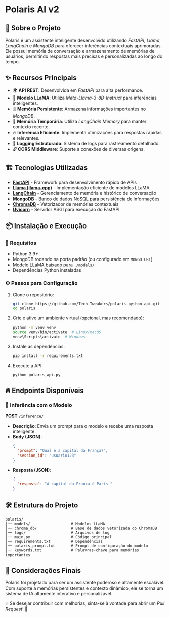 # Polaris AI v2

## 🚀 Sobre o Projeto

Polaris é um assistente inteligente desenvolvido utilizando *FastAPI*, *Llama*, *LangChain* e *MongoDB* para oferecer inferências contextuais aprimoradas. Ele possui memória de conversação e armazenamento de memórias de usuários, permitindo respostas mais precisas e personalizadas ao longo do tempo.

## ✨ Recursos Principais
- 🌍 **API REST**: Desenvolvida em *FastAPI* para alta performance.
- 🧠 **Modelo LLaMA**: Utiliza *Meta-Llama-3-8B-Instruct* para inferências inteligentes.
- 🗄️ **Memória Persistente**: Armazena informações importantes no *MongoDB*.
- 🔄 **Memória Temporária**: Utiliza *LangChain Memory* para manter contexto recente.
- 🔥 **Inferência Eficiente**: Implementa otimizações para respostas rápidas e relevantes.
- 🔧 **Logging Estruturado**: Sistema de logs para rastreamento detalhado.
- 🔓 **CORS Middleware**: Suporte a conexões de diversas origens.

## 🏗️ Tecnologias Utilizadas

- **[FastAPI](https://fastapi.tiangolo.com/)** - Framework para desenvolvimento rápido de APIs
- **[Llama (llama-cpp)](https://github.com/ggerganov/llama.cpp)** - Implementação eficiente de modelos LLaMA
- **[LangChain](https://python.langchain.com/)** - Gerenciamento de memória e histórico de conversação
- **[MongoDB](https://www.mongodb.com/)** - Banco de dados NoSQL para persistência de informações
- **[ChromaDB](https://www.trychroma.com/)** - Vetorizador de memórias contextuais
- **[Uvicorn](https://www.uvicorn.org/)** - Servidor ASGI para execução do FastAPI

## 📦 Instalação e Execução

### 📌 Requisitos
- Python 3.9+
- MongoDB rodando na porta padrão (ou configurado em `MONGO_URI`)
- Modelo LLaMA baixado para `./models/`
- Dependências Python instaladas

### ⚙️ Passos para Configuração
1. Clone o repositório:
   ```sh
   git clone https://github.com/Tech-Tweakers/polaris-python-api.git
   cd polaris
   ```

2. Crie e ative um ambiente virtual (opcional, mas recomendado):
   ```sh
   python -m venv venv
   source venv/bin/activate  # Linux/macOS
   venv\Scripts\activate  # Windows
   ```

3. Instale as dependências:
   ```sh
   pip install -r requirements.txt
   ```

5. Execute a API:
   ```sh
   python polaris_api.py
   ```

## 🔥 Endpoints Disponíveis

### 🔹 Inferência com o Modelo
**POST** `/inference/`
- **Descrição**: Envia um prompt para o modelo e recebe uma resposta inteligente.
- **Body (JSON)**:
  ```json
  {
    "prompt": "Qual é a capital da França?",
    "session_id": "usuario123"
  }
  ```
- **Resposta (JSON)**:
  ```json
  {
    "resposta": "A capital da França é Paris."
  }
  ```

## 🛠️ Estrutura do Projeto
```
polaris/
│── models/                  # Modelos LLaMA
│── chroma_db/               # Base de dados vetorizada do ChromaDB
│── logs/                    # Arquivos de log
│── main.py                  # Código principal
│── requirements.txt         # Dependências
│── polaris_prompt.txt       # Prompt de configuração do modelo
│── keywords.txt             # Palavras-chave para memórias importantes
```

## 📌 Considerações Finais

Polaris foi projetado para ser um assistente poderoso e altamente escalável. Com suporte a memórias persistentes e contexto dinâmico, ele se torna um sistema de IA altamente interativo e personalizável.

💡 Se desejar contribuir com melhorias, sinta-se à vontade para abrir um *Pull Request*! 🚀
